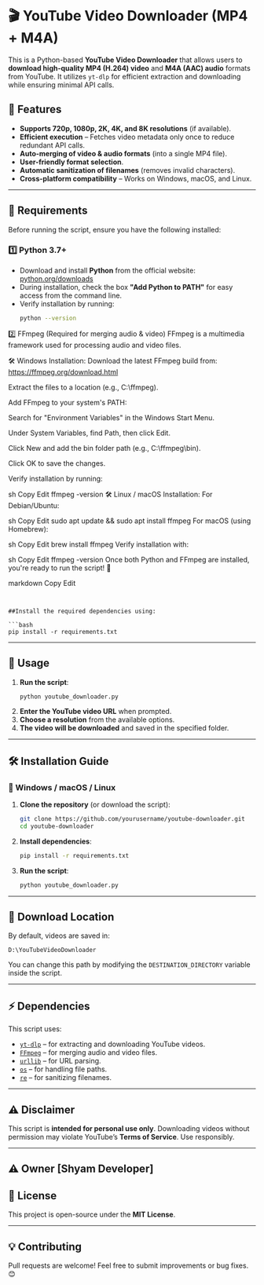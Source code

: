 # 🎬 YouTube Video Downloader (MP4 + M4A)

This is a Python-based **YouTube Video Downloader** that allows users to **download high-quality MP4 (H.264) video** and **M4A (AAC) audio** formats from YouTube. It utilizes `yt-dlp` for efficient extraction and downloading while ensuring minimal API calls.

## 🚀 Features
- **Supports 720p, 1080p, 2K, 4K, and 8K resolutions** (if available).
- **Efficient execution** – Fetches video metadata only once to reduce redundant API calls.
- **Auto-merging of video & audio formats** (into a single MP4 file).
- **User-friendly format selection**.
- **Automatic sanitization of filenames** (removes invalid characters).
- **Cross-platform compatibility** – Works on Windows, macOS, and Linux.

---

## 📌 Requirements  
Before running the script, ensure you have the following installed:  

### 1️⃣ **Python 3.7+**  
- Download and install **Python** from the official website: [python.org/downloads](https://www.python.org/downloads/)  
- During installation, check the box **"Add Python to PATH"** for easy access from the command line.  
- Verify installation by running:  
  ```sh
  python --version
2️⃣ FFmpeg (Required for merging audio & video)
FFmpeg is a multimedia framework used for processing audio and video files.

🛠 Windows Installation:
Download the latest FFmpeg build from: https://ffmpeg.org/download.html

Extract the files to a location (e.g., C:\ffmpeg).

Add FFmpeg to your system's PATH:

Search for "Environment Variables" in the Windows Start Menu.

Under System Variables, find Path, then click Edit.

Click New and add the bin folder path (e.g., C:\ffmpeg\bin).

Click OK to save the changes.

Verify installation by running:

sh
Copy
Edit
ffmpeg -version
🛠 Linux / macOS Installation:
For Debian/Ubuntu:

sh
Copy
Edit
sudo apt update && sudo apt install ffmpeg
For macOS (using Homebrew):

sh
Copy
Edit
brew install ffmpeg
Verify installation with:

sh
Copy
Edit
ffmpeg -version
Once both Python and FFmpeg are installed, you're ready to run the script! 🚀

markdown
Copy
Edit
```


##Install the required dependencies using:

```bash
pip install -r requirements.txt
```

---

## 🎯 Usage
1. **Run the script**:
   ```bash
   python youtube_downloader.py
   ```
2. **Enter the YouTube video URL** when prompted.
3. **Choose a resolution** from the available options.
4. **The video will be downloaded** and saved in the specified folder.

---

## 🛠 Installation Guide
### 🔹 Windows / macOS / Linux
1. **Clone the repository** (or download the script):
   ```bash
   git clone https://github.com/yourusername/youtube-downloader.git
   cd youtube-downloader
   ```
2. **Install dependencies**:
   ```bash
   pip install -r requirements.txt
   ```
3. **Run the script**:
   ```bash
   python youtube_downloader.py
   ```

---

## 📂 Download Location
By default, videos are saved in:
```
D:\YouTubeVideoDownloader
```
You can change this path by modifying the `DESTINATION_DIRECTORY` variable inside the script.

---

## ⚡ Dependencies
This script uses:
- [`yt-dlp`](https://github.com/yt-dlp/yt-dlp) – for extracting and downloading YouTube videos.
- [`FFmpeg`](https://ffmpeg.org/) – for merging audio and video files.
- [`urllib`](https://docs.python.org/3/library/urllib.html) – for URL parsing.
- [`os`](https://docs.python.org/3/library/os.html) – for handling file paths.
- [`re`](https://docs.python.org/3/library/re.html) – for sanitizing filenames.

---

## ⚠️ Disclaimer
This script is **intended for personal use only**. Downloading videos without permission may violate YouTube’s **Terms of Service**. Use responsibly.

---
## ⚠️ Owner [Shyam Developer]

## 📝 License
This project is open-source under the **MIT License**.

---

## 💡 Contributing
Pull requests are welcome! Feel free to submit improvements or bug fixes. 😊
